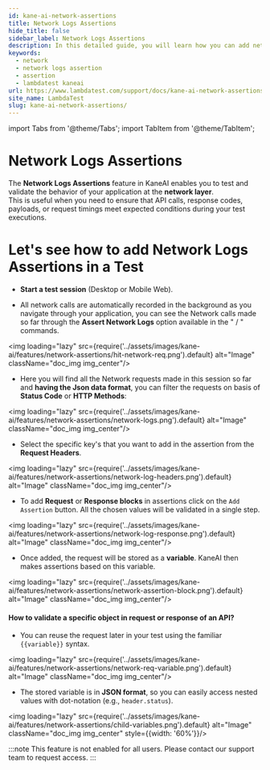 ```yaml
---
id: kane-ai-network-assertions
title: Network Logs Assertions
hide_title: false
sidebar_label: Network Logs Assertions
description: In this detailed guide, you will learn how you can add network logs assertions in your tests.
keywords:
  - network
  - network logs assertion
  - assertion
  - lambdatest kaneai
url: https://www.lambdatest.com/support/docs/kane-ai-network-assertions
site_name: LambdaTest
slug: kane-ai-network-assertions/
---
```


import Tabs from '@theme/Tabs';
import TabItem from '@theme/TabItem';

<script type="application/ld+json"
      dangerouslySetInnerHTML={{ __html: JSON.stringify({
       "@context": "https://schema.org",
        "@type": "BreadcrumbList",
        "itemListElement": [{
          "@type": "ListItem",
          "position": 1,
          "name": "Home",
          "item": "https://www.lambdatest.com"
        },{
          "@type": "ListItem",
          "position": 2,
          "name": "Support",
          "item": "https://www.lambdatest.com/support/docs/"
        },{
          "@type": "ListItem",
          "position": 3,
          "name": "ANetwork Assertions",
          "item": "https://www.lambdatest.com/support/docs/kane-ai-network-assertions"
        }]
      })
    }}
></script>
# Network Logs Assertions
The **Network Logs Assertions** feature in KaneAI enables you to test and validate the behavior of your application at the **network layer**.  
This is useful when you need to ensure that API calls, response codes, payloads, or request timings meet expected conditions during your test executions.  

# Let's see how to add Network Logs Assertions in a Test

- **Start a test session** (Desktop or Mobile Web). 

- All network calls are automatically recorded in the background as you navigate through your application, you can see the Network calls made so far through the **Assert Network Logs** option available in the " / " commands. 

<img loading="lazy" src={require('../assets/images/kane-ai/features/network-assertions/hit-network-req.png').default} alt="Image" className="doc_img img_center"/>

- Here you will find all the Network requests made in this session so far and **having the Json data format**, you can filter the requests on basis of **Status Code** or **HTTP Methods**:

<img loading="lazy" src={require('../assets/images/kane-ai/features/network-assertions/network-logs.png').default} alt="Image" className="doc_img img_center"/>

- Select the specific key's that you want to add in the assertion from the **Request Headers**. 

<img loading="lazy" src={require('../assets/images/kane-ai/features/network-assertions/network-log-headers.png').default} alt="Image" className="doc_img img_center"/>

- To add **Request** or **Response blocks** in assertions click on the `Add Assertion` button. All the chosen values will be validated in a single step.  

<img loading="lazy" src={require('../assets/images/kane-ai/features/network-assertions/network-log-response.png').default} alt="Image" className="doc_img img_center"/>

- Once added, the request will be stored as a **variable**. KaneAI then makes assertions based on this variable. 

<img loading="lazy" src={require('../assets/images/kane-ai/features/network-assertions/network-assertion-block.png').default} alt="Image" className="doc_img img_center"/>

#### How to validate a specific object in request or response of an API?

- You can reuse the request later in your test using the familiar `{{variable}}` syntax.  

<img loading="lazy" src={require('../assets/images/kane-ai/features/network-assertions/network-req-variable.png').default} alt="Image" className="doc_img img_center"/>

- The stored variable is in **JSON format**, so you can easily access nested values with dot-notation (e.g., `header.status`).  

<img loading="lazy" src={require('../assets/images/kane-ai/features/network-assertions/child-variables.png').default} alt="Image" className="doc_img img_center" style={{width: '60%'}}/>

:::note
This feature is not enabled for all users. Please contact our support team to request access.
:::
